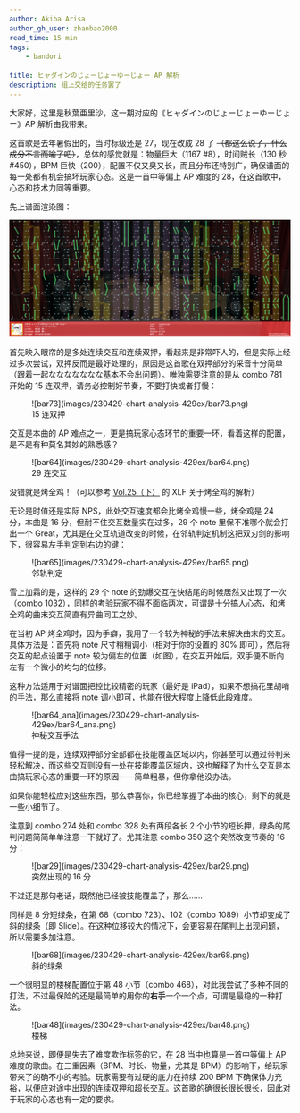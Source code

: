 ```yaml
---
author: Akiba Arisa
author_gh_user: zhanbao2000
read_time: 15 min
tags:
    - bandori

title: ヒャダインのじょーじょーゆーじょー AP 解析
description: 组上交给的任务罢了
---
```


大家好，这里是秋葉亜里沙，这一期对应的《ヒャダインのじょーじょーゆーじょー》AP 解析由我带来。

这首歌是去年暑假出的，当时标级还是 27，现在改成 28 了 ~~（都这么说了，什么成分不言而喻了吧）~~，总体的感觉就是：物量巨大（1167 #8），时间贼长（130 秒 #450），BPM 巨快（200），配置不仅又臭又长，而且分布还特别广，确保谱面的每一处都有机会搞坏玩家心态。这是一首中等偏上 AP 难度的 28，在这首歌中，心态和技术力同等重要。

先上谱面渲染图：

![429ex](images/230429-chart-analysis-429ex/429ex.png)

首先映入眼帘的是多处连续交互和连续双押，看起来是非常吓人的，但是实际上经过多次尝试，双押反而是最好处理的，原因是这首歌在双押部分的采音十分简单（跟着一起ななななななな基本不会出问题）。唯独需要注意的是从 combo 781 开始的 15 连双押，请务必控制好节奏，不要打快或者打慢：

<figure markdown>
  ![bar73](images/230429-chart-analysis-429ex/bar73.png)
  <figcaption>15 连双押</figcaption>
</figure>

交互是本曲的 AP 难点之一，更是搞玩家心态环节的重要一环，看着这样的配置，是不是有种莫名其妙的熟悉感？

<figure markdown>
  ![bar64](images/230429-chart-analysis-429ex/bar64.png)
  <figcaption>29 连交互</figcaption>
</figure>

没错就是烤全鸡！（可以参考 [Vol.25（下）](https://www.bilibili.com/read/cv20489217) 的 XLF 关于烤全鸡的解析）

无论是时值还是实际 NPS，此处交互速度都会比烤全鸡慢一些，烤全鸡是 24 分，本曲是 16 分，但耐不住交互数量实在过多，29 个 note 里保不准哪个就会打出一个 Great，尤其是在交互轨道改变的时候，在邻轨判定机制这把双刃剑的影响下，很容易左手判定到右边的键：

<figure markdown>
  ![bar65](images/230429-chart-analysis-429ex/bar65.png)
  <figcaption>邻轨判定</figcaption>
</figure>

雪上加霜的是，这样的 29 个 note 的劲爆交互在快结尾的时候居然又出现了一次（combo 1032），同样的考验玩家不得不面临两次，可谓是十分搞人心态，和烤全鸡的曲末交互简直有异曲同工之妙。

在当初 AP 烤全鸡时，因为手癖，我用了一个较为神秘的手法来解决曲末的交互。具体方法是：首先将 note 尺寸稍稍调小（相对于你的设置的 80% 即可），然后将交互的起点设置于 note 较为偏左的位置（如图），在交互开始后，双手便不断向左有一个微小的均匀的位移。

这种方法适用于对谱面把控比较精密的玩家（最好是 iPad），如果不想搞花里胡哨的手法，那么直接将 note 调小即可，也能在很大程度上降低此段难度。

<figure markdown>
  ![bar64_ana](images/230429-chart-analysis-429ex/bar64_ana.png)
  <figcaption>神秘交互手法</figcaption>
</figure>

值得一提的是，连续双押部分全部都在技能覆盖区域以内，你甚至可以通过带判来轻松解决，而这些交互则没有一处在技能覆盖区域内，这也解释了为什么交互是本曲搞玩家心态的重要一环的原因——简单粗暴，但你拿他没办法。

如果你能轻松应对这些东西，那么恭喜你，你已经掌握了本曲的核心，剩下的就是一些小细节了。

注意到 combo 274 处和 combo 328 处有两段各长 2 个小节的短长押，绿条的尾判问题简简单单注意一下就好了。尤其注意 combo 350 这个突然改变节奏的 16 分：

<figure markdown>
  ![bar29](images/230429-chart-analysis-429ex/bar29.png)
  <figcaption>突然出现的 16 分</figcaption>
</figure>

~~不过还是那句老话，既然他已经被技能覆盖了，那么……~~

同样是 8 分短绿条，在第 68（combo 723）、102（combo 1089）小节却变成了斜的绿条（即 Slide）。在这种位移较大的情况下，会更容易在尾判上出现问题，所以需要多加注意。

<figure markdown>
  ![bar68](images/230429-chart-analysis-429ex/bar68.png)
  <figcaption>斜的绿条</figcaption>
</figure>

一个很明显的楼梯配置位于第 48 小节（combo 468），对此我尝试了多种不同的打法，不过最保险的还是最简单的用你的**右手**一个一个点，可谓是最稳的一种打法。

<figure markdown>
  ![bar48](images/230429-chart-analysis-429ex/bar48.png)
  <figcaption>楼梯</figcaption>
</figure>

总地来说，即便是失去了难度欺诈标签的它，在 28 当中也算是一首中等偏上 AP 难度的歌曲。在三重因素（BPM、时长、物量，尤其是 BPM）的影响下，给玩家带来了的确不小的考验。玩家需要有过硬的底力在持续 200 BPM 下确保体力充裕，以便应对途中出现的连续双押和超长交互。这首歌的确很长很长很长，因此对于玩家的心态也有一定的要求。

